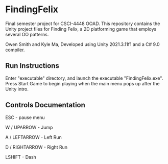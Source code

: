 # FindingFelix
Final semester project for CSCI-4448 OOAD. This repository contains the Unity project files for Finding Felix, a 2D platforming game that employs several OO patterns.

Owen Smith and Kyle Ma, Developed using Unity 2021.3.11f1 and a C# 9.0 compiler.

## Run Instructions

Enter "executable" directory, and launch the executable "FindingFelix.exe". Press Start Game to begin playing when the main menu pops up after the Unity intro.

## Controls Documentation
ESC - pause menu

W / UPARROW - Jump

A / LEFTARROW - Left Run

D / RIGHTARROW - Right Run

LSHIFT - Dash

